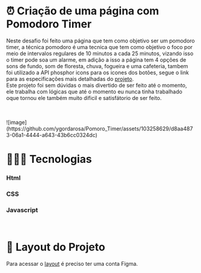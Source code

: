<h1>⏰ Criação de uma página com Pomodoro Timer</h1>
<p>Neste desafio foi feito uma página que tem como objetivo ser um pomodoro timer, a técnica pomodoro é uma tecnica que tem como objetivo o foco por meio de intervalos regulares de 10 minutos a cada 25 minutos, vizando isso o timer pode soa um alarme, em adição a isso a página tem 4 opções de sons de fundo, som de floresta, chuva, fogueira e uma cafeteria, tambem foi utilizado a API phosphor icons para os icones dos botões, segue o link para as especificações mais detalhadas do <a href="https://efficient-sloth-d85.notion.site/FocusTimer-Vers-o-2-0-2e273fa9212a432eae6b51dda3c69594">projeto</a>.<br>
Este projeto foi sem dúvidas o mais divertido de ser feito até o momento, ele trabalha com lógicas que até o momento eu nunca tinha trabalhado oque tornou ele também muito dificil e satisfátorio de ser feito.</p><br><br>
![image](https://github.com/ygordarosa/Pomoro_Timer/assets/103258629/d8aa4873-06a1-4444-a643-43b6cc0324dc)

<h1>👨🏻‍💻 Tecnologias</h1>
<h3>Html</h3>
<h3>CSS</h3>
<h3>Javascript</h3><br>

<h1>🎨 Layout do Projeto</h1>
<p>Para acessar o <a href="https://www.figma.com/file/gYGQr5EsZMlE5EqPKjbCtP/Stage-05-Focus-Timer-2.0-Copy?fuid=1240381760415284925">layout</a> é preciso ter uma conta Figma.</p>
